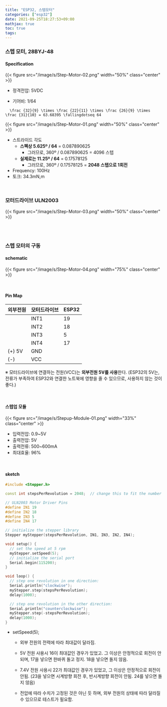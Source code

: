 ```yaml
---
title: "ESP32, 스텝모터"
categories: ["esp32"]
date: 2021-09-25T18:27:53+09:00
mathjax: true
toc: true
tags:
---
```

### 스텝 모터, 28BYJ-48

#### Specification

{{< figure src="/image/s/Step-Motor-02.png" width="50%" class="center" >}}

* 정격전압: 5VDC

* 기어비: 1/64
``` katex
  \frac {32}{9} \times \frac {22}{11} \times \frac {26}{9} \times \frac {31}{10} = 63.68395 \fallingdotseq 64
```
  

{{< figure src="/image/s/Step-Motor-01.png" width="50%" class="center" >}}

* 스트라이드 각도
  * **스펙상 5.625º / 64** = 0.087890625
    * 그러므로,  360º / 0.087890625 = 4096 스텝
  * **실제로는 11.25º / 64** = 0.17578125
    * 그러므로,  360º / 0.17578125 = **2048 스텝으로 1회전**
* Frequency: 100Hz
* 토크: 34.3mN,m

<br>

### 모터드라이브 ULN2003

{{< figure src="/image/s/Step-Motor-03.png" width="50%" class="center" >}}

<br>

<br>

### 스텝 모터의 구동

#### schematic

{{< figure src="/image/s/Step-Motor-04.png" width="75%" class="center" >}}

<br>

#### Pin Map

| 외부전원 | 모터드라이브 | ESP32 |
| -------- | ------------ | ----- |
|          | INT1         | 19    |
|          | INT2         | 18    |
|          | INT3         | 5     |
|          | INT4         | 17    |
| (+) 5V   | GND          |       |
| (-)      | VCC          |       |

※ 모터드라이브에 연결하는 전원(VCC)는 **외부전원 5V를 사용**한다. (ESP32의 5V는, 전류가 부족하여 ESP32와 연결한 노트북에 영향을 줄 수 있으므로, 사용하지 않는 것이 좋다.)

<br>

#### 스텝업 모듈

{{< figure src="/image/s/Stepup-Module-01.png" width="33%" class="center" >}}

* 입력전압: 0.9~5V
* 출력전압: 5V
* 출력전류: 500~600mA
* 최대효율: 96%

<br>

#### sketch

```c++
#include <Stepper.h>

const int stepsPerRevolution = 2048;  // change this to fit the number of steps per revolution

// ULN2003 Motor Driver Pins
#define IN1 19
#define IN2 18
#define IN3 5
#define IN4 17

// initialize the stepper library
Stepper myStepper(stepsPerRevolution, IN1, IN3, IN2, IN4);

void setup() {
  // set the speed at 5 rpm
  myStepper.setSpeed(5);
  // initialize the serial port
  Serial.begin(115200);
}

void loop() {
  // step one revolution in one direction:
  Serial.println("clockwise");
  myStepper.step(stepsPerRevolution);
  delay(1000);

  // step one revolution in the other direction:
  Serial.println("counterclockwise");
  myStepper.step(-stepsPerRevolution);
  delay(1000);
}
```

* setSpeed(5);

  * 외부 전원의 전력에 따라 최대값이 달라짐. 

  * 5V 전원 사용시 16이 최대값인 경우가 있었고. 그 이상은 안정적으로 회전이 안되며, 17을 넣으면 한바퀴 돌고 정지. 18을 넣으면 돌지 않음.
  
  * 7.4V 전원 사용시 22가 최대값인 경우가 있었고, 그 이상은 안정적으로 회전이 안됨. (23을 넣으면 시계방향 회전 후, 반시계방향 회전이 안됨. 24를 넣으면 돌지 않음)
  
  * 전압에 따라 수치가 고정된 것은 아닌 듯 하며, 외부 전원의 상태에 따라 달라질 수 있으므로 테스트가 필요함.
  
    
